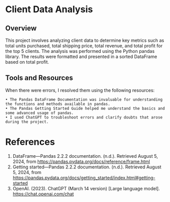 # Client Data Analysis
## Overview

This project involves analyzing client data to determine key metrics such as total units purchased, total shipping price, total revenue, and total profit for the top 5 clients. The analysis was performed using the Python pandas library. The results were formatted and presented in a sorted DataFrame based on total profit.

## Tools and Resources
When there were errors, I resolved them using the following resources:

	• The Pandas DataFrame Documentation was invaluable for understanding the functions and methods available in pandas.
	• The Pandas Getting Started Guide helped me understand the basics and some advanced usage of pandas.
	• I used ChatGPT to troubleshoot errors and clarify doubts that arose during the project.

# References
1. DataFrame—Pandas 2.2.2 documentation. (n.d.). Retrieved August 5, 2024, from https://pandas.pydata.org/docs/reference/frame.html
2. Getting started—Pandas 2.2.2 documentation. (n.d.). Retrieved August 5, 2024, from https://pandas.pydata.org/docs/getting_started/index.html#getting-started
3. OpenAI. (2023). ChatGPT (March 14 version) [Large language model]. https://chat.openai.com/chat
